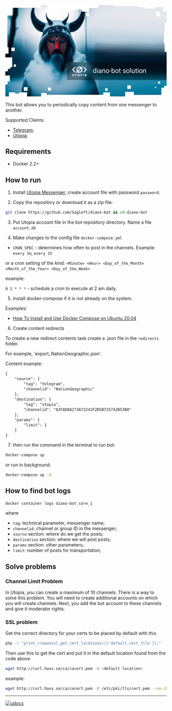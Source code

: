 
![logo](logo.jpg)

This bot allows you to periodically copy content from one messenger to another.

Supported Clients:

* [Telegram](https://telegram.org/);
* [Utopia](https://u.is/).

## Requirements

* Docker 2.2+

## How to run

1. Install [Utopia Messenger](https://u.is/en/download.html), create account file with password `password`.

2. Copy the repository or download it as a zip file:

```bash
git clone https://github.com/Sagleft/diano-bot && cd diano-bot
```

3. Put Utopia account file in the bot repository directory. Name a file `account.db`

4. Make changes to the config file `docker-compose.yml`

* `CRON_SPEC` - determines how often to post in the channels. Example: `every 1m`, `every 1h`

or a cron setting of the kind: `<Minute> <Hour> <Day_of_the_Month> <Month_of_the_Year> <Day_of_the_Week>`

example:

`0 2 * * *` - schedule a cron to execute at 2 am daily.

5. Install docker-compose if it is not already on the system.

Examples:

* [How To Install and Use Docker Compose on Ubuntu 20.04](https://www.digitalocean.com/community/tutorials/how-to-install-and-use-docker-compose-on-ubuntu-20-04)

6. Create content redirects

To create a new redirect contents task create a .json file in the `redirects` folder.

For example, 'export_NationGeographic.json'.

Content example:

```
{
	"source": {
		"tag": "telegram",
		"channelid": "NationGeographic"
	},
	"destination": {
		"tag": "utopia",
		"channelid": "02FAD8A273A72241F2D5B725742B53B0"
	},
	"params": {
		"limit": 1
	}
}
```

7. then run the command in the terminal to run bot:

```bash
docker-compose up
```

or run in background:

```bash
docker-compose up -d
```

## How to find bot logs

```bash
docker container logs diano-bot_core_1
```

where
* `tag`: technical parameter, messenger name;
* `channelid`: channel or group ID in the messenger;
* `source` section: where do we get the posts;
* `destination` section: where we will post posts;
* `params` section: other parameters;
* `limit`: number of posts for transportation;

## Solve problems

### Channel Limit Problem

In Utopia, you can create a maximum of 10 channels. There is a way to solve this problem. You will need to create additional accounts on which you will create channels. Next, you add the bot account to these channels and give it moderator rights.

### SSL problem

Get the correct directory for your certs to be placed by default with this

```bash
php -r "print_r(openssl_get_cert_locations()['default_cert_file']);"
```

Then use this to get the cert and put it in the default location found from the code above

```bash
wget http://curl.haxx.se/ca/cacert.pem -O <default location>
```

example:

```bash
wget http://curl.haxx.se/ca/cacert.pem -O /etc/pki/tls/cert.pem --no-check-certificate
```

---
[![udocs](https://github.com/Sagleft/ures/blob/master/udocs-btn.png?raw=true)](https://udocs.gitbook.io/utopia-api/)
